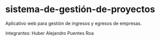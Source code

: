 # sistema-de-gestión-de-proyectos
Aplicativo web para gestión  de ingresos y egresos de empresas.

Integrantes:
Huber Alejandro Puentes Roa
